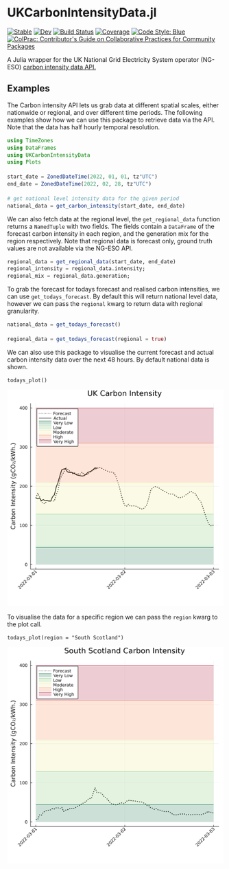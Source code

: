 # UKCarbonIntensityData.jl

[![Stable](https://img.shields.io/badge/docs-stable-blue.svg)](https://ianlmgoddard.github.io/UKCarbonIntensityData.jl/stable)
[![Dev](https://img.shields.io/badge/docs-dev-blue.svg)](https://ianlmgoddard.github.io/UKCarbonIntensityData.jl/dev)
[![Build Status](https://github.com/ianlmgoddard/UKCarbonIntensityData.jl/actions/workflows/JuliaNightly.yml/badge.svg?branch=main)](https://github.com/ianlmgoddard/UKCarbonIntensityData.jl/actions/workflows/JuliaNightly.yml?query=branch%3Amain)
[![Coverage](https://codecov.io/gh/ianlmgoddard/UKCarbonIntensityData.jl/branch/main/graph/badge.svg)](https://codecov.io/gh/ianlmgoddard/UKCarbonIntensityData.jl)
[![Code Style: Blue](https://img.shields.io/badge/code%20style-blue-4495d1.svg)](https://github.com/invenia/BlueStyle)
[![ColPrac: Contributor's Guide on Collaborative Practices for Community Packages](https://img.shields.io/badge/ColPrac-Contributor's%20Guide-blueviolet)](https://github.com/SciML/ColPrac)


A Julia wrapper for the UK National Grid Electricity System operator (NG-ESO) [carbon intensity data API.](https://carbon-intensity.github.io/api-definitions/?python#carbon-intensity-api-v2-0-0)

## Examples

The Carbon intensity API lets us grab data at different spatial scales, either nationwide or regional, and over different time periods. The following examples show how we can use this package to retrieve data via the API. Note that the data has half hourly temporal resolution.

```Julia
using TimeZones
using DataFrames
using UKCarbonIntensityData
using Plots

start_date = ZonedDateTime(2022, 01, 01, tz"UTC")
end_date = ZonedDateTime(2022, 02, 28, tz"UTC")

# get national level intensity data for the given period
national_data = get_carbon_intensity(start_date, end_date)
```

We can also fetch data at the regional level, the `get_regional_data` function returns a `NamedTuple` with two fields. The fields contain a `DataFrame` of the forecast carbon intensity in each region, and the generation mix for the region respectively. Note that regional data is forecast only, ground truth values are not available via the NG-ESO API.
```Julia
regional_data = get_regional_data(start_date, end_date)
regional_intensity = regional_data.intensity;
regional_mix = regional_data.generation;
```

To grab the forecast for todays forecast and realised carbon intensities, we can use `get_todays_forecast`. By default this will return national level data, however we can pass the `regional` kwarg to return data with regional granularity.
```Julia
national_data = get_todays_forecast()

regional_data = get_todays_forecast(regional = true)
```

We can also use this package to visualise the current forecast and actual carbon intensity data over the next 48 hours. By default national data is shown. 
```
todays_plot()
```

![](docs/src/assets/national_daily_plot.png)

To visualise the data for a specific region we can pass the `region` kwarg to the plot call.
```
todays_plot(region = "South Scotland")
```
![](docs/src/assets/regional_daily_plot.png)


